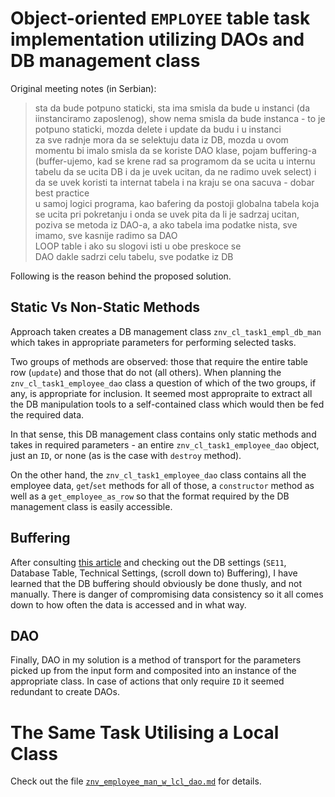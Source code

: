 # Object-oriented `EMPLOYEE` table task implementation utilizing DAOs and DB management class

Original meeting notes (in Serbian):
> sta da bude potpuno staticki, sta ima smisla da bude u instanci (da iinstanciramo zaposlenog), show nema smisla da bude instanca - to je potpuno staticki, mozda delete i update da budu i u instanci  
> za sve radnje mora da se selektuju data iz DB, mozda u ovom momentu bi imalo smisla da se koriste DAO klase, pojam buffering-a (buffer-ujemo, kad se krene rad sa programom da se ucita u internu tabelu da se ucita DB i da je uvek ucitan, da ne radimo uvek select) i da se uvek koristi ta internat tabela i na kraju se ona sacuva - dobar best practice  
> u samoj logici programa, kao bafering da postoji globalna tabela koja se ucita pri pokretanju i onda se uvek pita da li je sadrzaj ucitan, poziva se metoda iz DAO-a, a ako tabela ima podatke nista, sve imamo, sve kasnije radimo sa DAO  
> LOOP table i ako su slogovi isti u obe preskoce se  
> DAO dakle sadrzi celu tabelu, sve podatke iz DB  

Following is the reason behind the proposed solution.

## Static Vs Non-Static Methods

Approach taken creates a DB management class `znv_cl_task1_empl_db_man` which takes in appropriate parameters for performing selected tasks. 

Two groups of methods are observed: those that require the entire table row (`update`) and those that do not (all others). When planning the `znv_cl_task1_employee_dao` class a question of which of the two groups, if any, is appropriate for inclusion. It seemed most appropraite to extract all the DB manipulation tools to a self-contained class which would then be fed the required data.

In that sense, this DB management class contains only static methods and takes in required parameters - an entire `znv_cl_task1_employee_dao` object, just an `ID`, or none (as is the case with `destroy` method).

On the other hand, the `znv_cl_task1_employee_dao` class contains all the employee data, `get`/`set` methods for all of those, a `constructor` method as well as a `get_employee_as_row` so that the format required by the DB management class is easily accessible.

## Buffering

After consulting [this article](https://gocoding.org/table-buffering-in-sap-abap/) and checking out the DB settings (`SE11`, Database Table, Technical Settings, (scroll down to) Buffering), I have learned that the DB buffering should obviously be done thusly, and not manually. There is danger of compromising data consistency so it all comes down to how often the data is accessed and in what way.

## DAO

Finally, DAO in my solution is a method of transport for the parameters picked up from the input form and composited into an instance of the appropriate class. In case of actions that only require `ID` it seemed redundant to create DAOs.

# The Same Task Utilising a Local Class

Check out the file [`znv_employee_man_w_lcl_dao.md`](https://github.com/NikolaVetnic/ABAP_Reference/blob/master/Snippets_Tasks/Task5_EmployeeDao/znv_employee_man_w_lcl_dao.md) for details.
